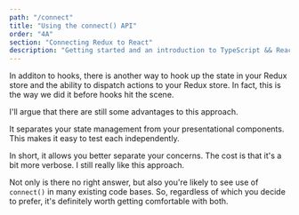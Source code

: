 ```yaml
---
path: "/connect"
title: "Using the connect() API"
order: "4A"
section: "Connecting Redux to React"
description: "Getting started and an introduction to TypeScript && React Workshop"
---
```


In additon to hooks, there is another way to hook up the state in your Redux store and the ability to dispatch actions to your Redux store. In fact, this is the way we did it before hooks hit the scene.

I'll argue that there are still some advantages to this approach.

It separates your state management from your presentational components. This makes it easy to test each independently.

In short, it allows you better separate your concerns. The cost is that it's a bit more verbose. I still really like this approach.

Not only is there no right answer, but also you're likely to see use of `connect()` in many existing code bases. So, regardless of which you decide to prefer, it's definitely worth getting comfortable with both.
